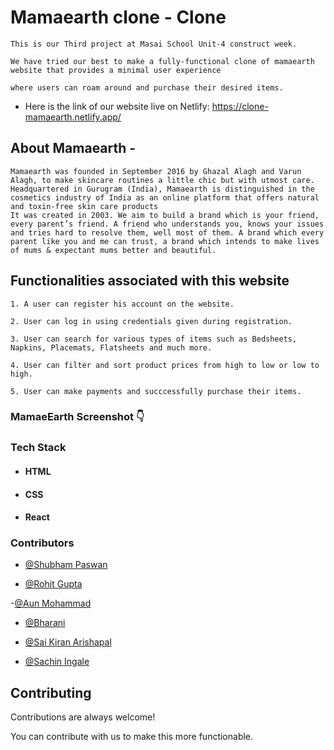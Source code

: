 
# Mamaearth clone - Clone

    This is our Third project at Masai School Unit-4 construct week.

    We have tried our best to make a fully-functional clone of mamaearth website that provides a minimal user experience 
    
    where users can roam around and purchase their desired items.


* Here is the link of our website live on Netlify: https://clone-mamaearth.netlify.app/


## About Mamaearth  -

    Mamaearth was founded in September 2016 by Ghazal Alagh and Varun Alagh, to make skincare routines a little chic but with utmost care. Headquartered in Gurugram (India), Mamaearth is distinguished in the cosmetics industry of India as an online platform that offers natural and toxin-free skin care products
    It was created in 2003. We aim to build a brand which is your friend, every parent’s friend. A friend who understands you, knows your issues and tries hard to resolve them, well most of them. A brand which every parent like you and me can trust, a brand which intends to make lives of mums & expectant mums better and beautiful. 

## Functionalities associated with this website

    1. A user can register his account on the website.

    2. User can log in using credentials given during registration.

    3. User can search for various types of items such as Bedsheets, Napkins, Placemats, Flatsheets and much more.

    4. User can filter and sort product prices from high to low or low to high.

    5. User can make payments and succcessfully purchase their items.

### MamaeEarth Screenshot 👇




### Tech Stack

* #### HTML

* #### CSS

* #### React


### Contributors

- [@Shubham Paswan](https://github.com/najmushsaaquib)

- [@Rohit Gupta](https://github.com/Rohit_rg15697) 

-[@Aun Mohammad](https://github.com/aun)

- [@Bharani](https://github.com/Bharani619)

- [@Sai Kiran Arishapal](https://github.com/saikiran003)

- [@Sachin Ingale](https://github.com/sachiningale1998)




## Contributing

Contributions are always welcome!

You can contribute with us to make this more functionable.
